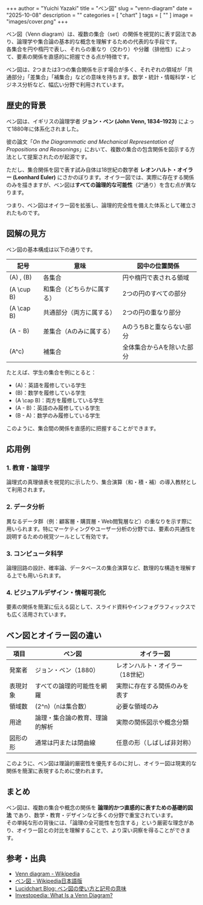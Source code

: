 +++
author = "Yuichi Yazaki"
title = "ベン図"
slug = "venn-diagram"
date = "2025-10-08"
description = ""
categories = [
    "chart"
]
tags = [
    ""
]
image = "images/cover.png"
+++

ベン図（Venn diagram）は、複数の集合（set）の関係を視覚的に表す図法であり、論理学や集合論の基本的な概念を理解するための代表的な手段です。  
各集合を円や楕円で表し、それらの重なり（交わり）や分離（排他性）によって、要素の関係を直感的に把握できる点が特徴です。

<!--more-->

ベン図は、2つまたは3つの集合関係を示す場合が多く、それぞれの領域が「共通部分」「差集合」「補集合」などの意味を持ちます。数学・統計・情報科学・ビジネス分析など、幅広い分野で利用されています。



## 歴史的背景

ベン図は、イギリスの論理学者 **ジョン・ベン (John Venn, 1834–1923)** によって1880年に体系化されました。

彼の論文「*On the Diagrammatic and Mechanical Representation of Propositions and Reasonings*」において、複数の集合の包含関係を図示する方法として提案されたのが起源です。

ただし、集合関係を図で表す試み自体は18世紀の数学者 **レオンハルト・オイラー (Leonhard Euler)** にさかのぼります。オイラー図では、実際に存在する関係のみを描きますが、ベン図は**すべての論理的な可能性**（2ⁿ通り）を含む点が異なります。

つまり、ベン図はオイラー図を拡張し、論理的完全性を備えた体系として確立されたものです。



## 図解の見方

ベン図の基本構成は以下の通りです。

| 記号 | 意味 | 図中の位置関係 |
|------|------|----------------|
| \(A\) , \(B\) | 各集合 | 円や楕円で表される領域 |
| \(A \cup B\) | 和集合（どちらかに属する） | 2つの円のすべての部分 |
| \(A \cap B\) | 共通部分（両方に属する） | 2つの円の重なり部分 |
| \(A - B\) | 差集合（Aのみに属する） | AのうちBと重ならない部分 |
| \(A^c\) | 補集合 | 全体集合からAを除いた部分 |

たとえば、学生の集合を例にとると：

- \(A\)：英語を履修している学生  
- \(B\)：数学を履修している学生  
- \(A \cap B\)：両方を履修している学生  
- \(A - B\)：英語のみ履修している学生  
- \(B - A\)：数学のみ履修している学生  

このように、集合間の関係を直感的に把握することができます。



## 応用例

### 1. 教育・論理学
論理式の真理値表を視覚的に示したり、集合演算（和・積・補）の導入教材として利用されます。

### 2. データ分析
異なるデータ群（例：顧客層・購買層・Web閲覧層など）の重なりを示す際に用いられます。特にマーケティングやユーザー分析の分野では、要素の共通性を説明するための視覚ツールとして有効です。

### 3. コンピュータ科学
論理回路の設計、確率論、データベースの集合演算など、数理的な構造を理解する上でも用いられます。

### 4. ビジュアルデザイン・情報可視化
要素の関係を簡潔に伝える図として、スライド資料やインフォグラフィックスでも広く活用されています。



## ベン図とオイラー図の違い

| 項目 | ベン図 | オイラー図 |
|------|--------|------------|
| 発案者 | ジョン・ベン（1880） | レオンハルト・オイラー（18世紀） |
| 表現対象 | すべての論理的可能性を網羅 | 実際に存在する関係のみを表す |
| 領域数 | \(2^n\)（nは集合数） | 必要な領域のみ |
| 用途 | 論理・集合論の教育、理論的解析 | 実際の関係図示や概念分類 |
| 図形の形 | 通常は円または閉曲線 | 任意の形（しばしば非対称） |

このように、ベン図は理論的厳密性を優先するのに対し、オイラー図は現実的な関係を簡潔に表現するために使われます。



## まとめ

ベン図は、複数の集合や概念の関係を **論理的かつ直感的に表すための基礎的図法** であり、数学・教育・デザインなど多くの分野で重宝されています。  
その単純な形の背後には、「論理の全可能性を包含する」という厳密な理念があり、オイラー図との対比を理解することで、より深い洞察を得ることができます。



## 参考・出典

- [Venn diagram - Wikipedia](https://en.wikipedia.org/wiki/Venn_diagram)
- [ベン図 - Wikipedia日本語版](https://ja.wikipedia.org/wiki/%E3%83%99%E3%83%B3%E5%9B%B3)
- [Lucidchart Blog: ベン図の使い方と記号の意味](https://www.lucidchart.com/blog/ja/venn-diagram-symbols-explained)
- [Investopedia: What Is a Venn Diagram?](https://www.investopedia.com/terms/v/venn-diagram.asp)